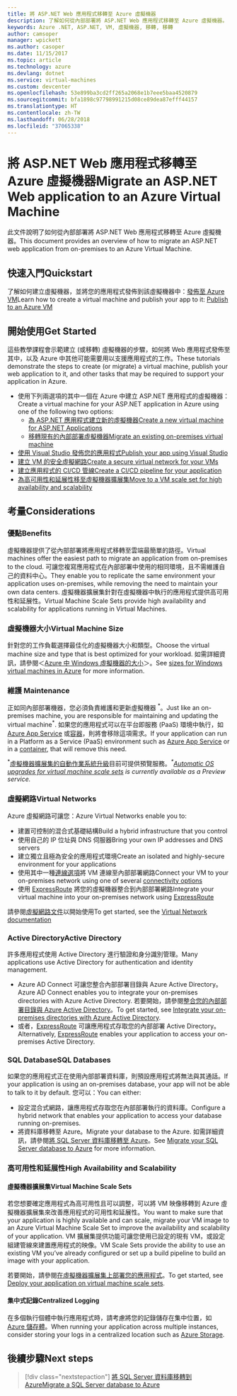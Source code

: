 ```yaml
---
title: 將 ASP.NET Web 應用程式移轉至 Azure 虛擬機器
description: 了解如何從內部部署將 ASP.NET Web 應用程式移轉至 Azure 虛擬機器。
keywords: Azure .NET, ASP.NET, VM, 虛擬機器, 移轉, 移轉
author: camsoper
manager: wpickett
ms.author: casoper
ms.date: 11/15/2017
ms.topic: article
ms.technology: azure
ms.devlang: dotnet
ms.service: virtual-machines
ms.custom: devcenter
ms.openlocfilehash: 53e899ba3cd2ff265a2068e1b7eee5baa4520879
ms.sourcegitcommit: bfa1898c97798991215d08ce89dea87efff44157
ms.translationtype: HT
ms.contentlocale: zh-TW
ms.lasthandoff: 06/28/2018
ms.locfileid: "37065338"
---
```

# <a name="migrate-an-aspnet-web-application-to-an-azure-virtual-machine"></a><span data-ttu-id="1fbd9-104">將 ASP.NET Web 應用程式移轉至 Azure 虛擬機器</span><span class="sxs-lookup"><span data-stu-id="1fbd9-104">Migrate an ASP.NET Web application to an Azure Virtual Machine</span></span>

<span data-ttu-id="1fbd9-105">此文件說明了如何從內部部署將 ASP.NET Web 應用程式移轉至 Azure 虛擬機器。</span><span class="sxs-lookup"><span data-stu-id="1fbd9-105">This document provides an overview of how to migrate an ASP.NET web application from on-premises to an Azure Virtual Machine.</span></span>

## <a name="quickstart"></a><span data-ttu-id="1fbd9-106">快速入門</span><span class="sxs-lookup"><span data-stu-id="1fbd9-106">Quickstart</span></span>

<span data-ttu-id="1fbd9-107">了解如何建立虛擬機器，並將您的應用程式發佈到該虛擬機器中：[發佈至 Azure VM](https://tutorials.visualstudio.com/aspnet-vm/intro)</span><span class="sxs-lookup"><span data-stu-id="1fbd9-107">Learn how to create a virtual machine and publish your app to it: [Publish to an Azure VM](https://tutorials.visualstudio.com/aspnet-vm/intro)</span></span>

## <a name="get-started"></a><span data-ttu-id="1fbd9-108">開始使用</span><span class="sxs-lookup"><span data-stu-id="1fbd9-108">Get Started</span></span>

<span data-ttu-id="1fbd9-109">這些教學課程會示範建立 (或移轉) 虛擬機器的步驟，如何將 Web 應用程式發佈至其中，以及 Azure 中其他可能需要用以支援應用程式的工作。</span><span class="sxs-lookup"><span data-stu-id="1fbd9-109">These tutorials demonstrate the steps to create (or migrate) a virtual machine, publish your web application to it, and other tasks that may be required to support your application in Azure.</span></span>

- <span data-ttu-id="1fbd9-110">使用下列兩選項的其中一個在 Azure 中建立 ASP.NET 應用程式的虛擬機器：</span><span class="sxs-lookup"><span data-stu-id="1fbd9-110">Create a virtual machine for your ASP.NET application in Azure using one of the following two options:</span></span>
    - [<span data-ttu-id="1fbd9-111">為 ASP.NET 應用程式建立新的虛擬機器</span><span class="sxs-lookup"><span data-stu-id="1fbd9-111">Create a new virtual machine for ASP.NET Applications</span></span>](https://go.microsoft.com/fwlink/?linkid=863237)
    - [<span data-ttu-id="1fbd9-112">移轉現有的內部部署虛擬機器</span><span class="sxs-lookup"><span data-stu-id="1fbd9-112">Migrate an existing on-premises virtual machine</span></span>](https://docs.microsoft.com/azure/site-recovery/tutorial-migrate-on-premises-to-azure)
- [<span data-ttu-id="1fbd9-113">使用 Visual Studio 發佈您的應用程式</span><span class="sxs-lookup"><span data-stu-id="1fbd9-113">Publish your app using Visual Studio</span></span>](https://go.microsoft.com/fwlink/?linkid=863240)
- [<span data-ttu-id="1fbd9-114">建立 VM 的安全虛擬網路</span><span class="sxs-lookup"><span data-stu-id="1fbd9-114">Create a secure virtual network for your VMs</span></span>](https://docs.microsoft.com/azure/virtual-network/virtual-network-get-started-vnet-subnet)
- [<span data-ttu-id="1fbd9-115">建立應用程式的 CI/CD 管線</span><span class="sxs-lookup"><span data-stu-id="1fbd9-115">Create a CI/CD pipeline for your application</span></span>](https://docs.microsoft.com/vsts/build-release/apps/cd/deploy-webdeploy-iis-deploygroups)
- [<span data-ttu-id="1fbd9-116">為高可用性和延展性移至虛擬機器擴展集</span><span class="sxs-lookup"><span data-stu-id="1fbd9-116">Move to a VM scale set for high availability and scalability</span></span>](https://docs.microsoft.com/azure/virtual-machine-scale-sets/virtual-machine-scale-sets-deploy-app)

## <a name="considerations"></a><span data-ttu-id="1fbd9-117">考量</span><span class="sxs-lookup"><span data-stu-id="1fbd9-117">Considerations</span></span>

### <a name="benefits"></a><span data-ttu-id="1fbd9-118">優點</span><span class="sxs-lookup"><span data-stu-id="1fbd9-118">Benefits</span></span>

<span data-ttu-id="1fbd9-119">虛擬機器提供了從內部部署將應用程式移轉至雲端最簡單的路徑。</span><span class="sxs-lookup"><span data-stu-id="1fbd9-119">Virtual machines offer the easiest path to migrate an application from on-premises to the cloud.</span></span>  <span data-ttu-id="1fbd9-120">可讓您複寫應用程式在內部部署中使用的相同環境，且不需維護自己的資料中心。</span><span class="sxs-lookup"><span data-stu-id="1fbd9-120">They enable you to replicate the same environment your application uses on-premises, while removing the need to maintain your own data centers.</span></span>  <span data-ttu-id="1fbd9-121">虛擬機器擴展集針對在虛擬機器中執行的應用程式提供高可用性和延展性。</span><span class="sxs-lookup"><span data-stu-id="1fbd9-121">Virtual Machine Scale Sets provide high availability and scalability for applications running in Virtual Machines.</span></span>

### <a name="virtual-machine-size"></a><span data-ttu-id="1fbd9-122">虛擬機器大小</span><span class="sxs-lookup"><span data-stu-id="1fbd9-122">Virtual Machine Size</span></span>

<span data-ttu-id="1fbd9-123">針對您的工作負載選擇最佳化的虛擬機器大小和類型。</span><span class="sxs-lookup"><span data-stu-id="1fbd9-123">Choose the virtual machine size and type that is best optimized for your workload.</span></span>  <span data-ttu-id="1fbd9-124">如需詳細資訊，請參閱＜[Azure 中 Windows 虛擬機器的大小](https://docs.microsoft.com/azure/virtual-machines/windows/sizes)＞。</span><span class="sxs-lookup"><span data-stu-id="1fbd9-124">See [sizes for Windows virtual machines in Azure](https://docs.microsoft.com/azure/virtual-machines/windows/sizes) for more information.</span></span>

### <a name="maintenance"></a><span data-ttu-id="1fbd9-125">維護 </span><span class="sxs-lookup"><span data-stu-id="1fbd9-125">Maintenance</span></span>

<span data-ttu-id="1fbd9-126">正如同內部部署機器，您必須負責維護和更新虛擬機器 <sup>&#42;</sup>。</span><span class="sxs-lookup"><span data-stu-id="1fbd9-126">Just like an on-premises machine, you are responsible for maintaining and updating the virtual machine<sup>&#42;</sup>.</span></span>  <span data-ttu-id="1fbd9-127">如果您的應用程式可以在平台即服務 (PaaS) 環境中執行，如 [Azure App Service](https://docs.microsoft.com/azure/app-service/) 或[容器](https://docs.microsoft.com/azure/app-service/containers/)，則將會移除這項需求。</span><span class="sxs-lookup"><span data-stu-id="1fbd9-127">If your application can run in a Platform as a Service (PaaS) environment such as [Azure App Service](https://docs.microsoft.com/azure/app-service/) or in a [container](https://docs.microsoft.com/azure/app-service/containers/), that will remove this need.</span></span>

<span data-ttu-id="1fbd9-128"><sup>&#42;</sup>[虛擬機器擴展集的自動作業系統升級](https://docs.microsoft.com/azure/virtual-machine-scale-sets/virtual-machine-scale-sets-automatic-upgrade)目前可提供預覽服務。</span><span class="sxs-lookup"><span data-stu-id="1fbd9-128">*<sup>&#42;</sup>[Automatic OS upgrades for virtual machine scale sets](https://docs.microsoft.com/azure/virtual-machine-scale-sets/virtual-machine-scale-sets-automatic-upgrade) is currently available as a Preview service.*</span></span>

### <a name="virtual-networks"></a><span data-ttu-id="1fbd9-129">虛擬網路</span><span class="sxs-lookup"><span data-stu-id="1fbd9-129">Virtual Networks</span></span>

<span data-ttu-id="1fbd9-130">Azure 虛擬網路可讓您：</span><span class="sxs-lookup"><span data-stu-id="1fbd9-130">Azure Virtual Networks enable you to:</span></span>
- <span data-ttu-id="1fbd9-131">建置可控制的混合式基礎結構</span><span class="sxs-lookup"><span data-stu-id="1fbd9-131">Build a hybrid infrastructure that you control</span></span>
- <span data-ttu-id="1fbd9-132">使用自己的 IP 位址與 DNS 伺服器</span><span class="sxs-lookup"><span data-stu-id="1fbd9-132">Bring your own IP addresses and DNS servers</span></span>
- <span data-ttu-id="1fbd9-133">建立獨立且極為安全的應用程式環境</span><span class="sxs-lookup"><span data-stu-id="1fbd9-133">Create an isolated and highly-secure environment for your applications</span></span>
- <span data-ttu-id="1fbd9-134">使用其中一種[連線選項](https://docs.microsoft.com/azure/vpn-gateway/vpn-gateway-about-vpngateways#s2smulti)將 VM 連線至內部部署網路</span><span class="sxs-lookup"><span data-stu-id="1fbd9-134">Connect your VM to your on-premises network using one of several [connectivity options](https://docs.microsoft.com/azure/vpn-gateway/vpn-gateway-about-vpngateways#s2smulti)</span></span>
- <span data-ttu-id="1fbd9-135">使用 [ExpressRoute](https://azure.microsoft.com/services/expressroute/) 將您的虛擬機器整合到內部部署網路</span><span class="sxs-lookup"><span data-stu-id="1fbd9-135">Integrate your virtual machine into your on-premises network using [ExpressRoute](https://azure.microsoft.com/services/expressroute/)</span></span>

<span data-ttu-id="1fbd9-136">請參閱[虛擬網路文件](https://docs.microsoft.com/azure/virtual-network/)以開始使用</span><span class="sxs-lookup"><span data-stu-id="1fbd9-136">To get started, see the [Virtual Network documentation](https://docs.microsoft.com/azure/virtual-network/)</span></span>

### <a name="active-directory"></a><span data-ttu-id="1fbd9-137">Active Directory</span><span class="sxs-lookup"><span data-stu-id="1fbd9-137">Active Directory</span></span>
<span data-ttu-id="1fbd9-138">許多應用程式使用 Active Directory 進行驗證和身分識別管理。</span><span class="sxs-lookup"><span data-stu-id="1fbd9-138">Many applications use Active Directory for authentication and identity management.</span></span>  
- <span data-ttu-id="1fbd9-139">Azure AD Connect 可讓您整合內部部署目錄與 Azure Active Directory。</span><span class="sxs-lookup"><span data-stu-id="1fbd9-139">Azure AD Connect enables you to integrate your on-premises directories with Azure Active Directory.</span></span>  <span data-ttu-id="1fbd9-140">若要開始，請參閱[整合您的內部部署目錄與 Azure Active Directory](https://docs.microsoft.com/azure/active-directory/connect/active-directory-aadconnect)。</span><span class="sxs-lookup"><span data-stu-id="1fbd9-140">To get started, see [Integrate your on-premises directories with Azure Active Directory](https://docs.microsoft.com/azure/active-directory/connect/active-directory-aadconnect).</span></span>  
- <span data-ttu-id="1fbd9-141">或者，[ExpressRoute](https://azure.microsoft.com/services/expressroute/) 可讓應用程式存取您的內部部署 Active Directory。</span><span class="sxs-lookup"><span data-stu-id="1fbd9-141">Alternatively, [ExpressRoute](https://azure.microsoft.com/services/expressroute/) enables your application to access your on-premises Active Directory.</span></span>

### <a name="sql-databases"></a><span data-ttu-id="1fbd9-142">SQL Database</span><span class="sxs-lookup"><span data-stu-id="1fbd9-142">SQL Databases</span></span>

<span data-ttu-id="1fbd9-143">如果您的應用程式正在使用內部部署資料庫，則預設應用程式將無法與其通話。</span><span class="sxs-lookup"><span data-stu-id="1fbd9-143">If your application is using an on-premises database, your app will not be able to talk to it by default.</span></span> <span data-ttu-id="1fbd9-144">您可以：</span><span class="sxs-lookup"><span data-stu-id="1fbd9-144">You can either:</span></span>
- <span data-ttu-id="1fbd9-145">設定混合式網路，讓應用程式存取您在內部部署執行的資料庫。</span><span class="sxs-lookup"><span data-stu-id="1fbd9-145">Configure a hybrid network that enables your application to access your database running on-premises.</span></span>  
- <span data-ttu-id="1fbd9-146">將資料庫移轉至 Azure。</span><span class="sxs-lookup"><span data-stu-id="1fbd9-146">Migrate your database to the Azure.</span></span>  <span data-ttu-id="1fbd9-147">如需詳細資訊，請參閱[將 SQL Server 資料庫移轉至 Azure](dotnet-howto-migrate-sql.md)。</span><span class="sxs-lookup"><span data-stu-id="1fbd9-147">See [Migrate your SQL Server database to Azure](dotnet-howto-migrate-sql.md) for more information.</span></span>

### <a name="high-availability-and-scalability"></a><span data-ttu-id="1fbd9-148">高可用性和延展性</span><span class="sxs-lookup"><span data-stu-id="1fbd9-148">High Availability and Scalability</span></span>

#### <a name="virtual-machine-scale-sets"></a><span data-ttu-id="1fbd9-149">虛擬機器擴展集</span><span class="sxs-lookup"><span data-stu-id="1fbd9-149">Virtual Machine Scale Sets</span></span>
<span data-ttu-id="1fbd9-150">若您想要確定應用程式為高可用性且可以調整，可以將 VM 映像移轉到 Azure 虛擬機器擴展集來改善應用程式的可用性和延展性。</span><span class="sxs-lookup"><span data-stu-id="1fbd9-150">You want to make sure that your application is highly available and can scale, migrate your VM image to an Azure Virtual Machine Scale Set to improve the availability and scalability of your application.</span></span>  <span data-ttu-id="1fbd9-151">VM 擴展集提供功能可讓您使用已設定的現有 VM，或設定組建管線來建置應用程式的映像。</span><span class="sxs-lookup"><span data-stu-id="1fbd9-151">VM Scale Sets provide the ability to use an existing VM you’ve already configured or set up a build pipeline to build an image with your application.</span></span>  

<span data-ttu-id="1fbd9-152">若要開始，請參閱[在虛擬機器擴展集上部署您的應用程式](https://docs.microsoft.com/azure/virtual-machine-scale-sets/virtual-machine-scale-sets-deploy-app)。</span><span class="sxs-lookup"><span data-stu-id="1fbd9-152">To get started, see [Deploy your application on virtual machine scale sets](https://docs.microsoft.com/azure/virtual-machine-scale-sets/virtual-machine-scale-sets-deploy-app).</span></span>

#### <a name="centralized-logging"></a><span data-ttu-id="1fbd9-153">集中式記錄</span><span class="sxs-lookup"><span data-stu-id="1fbd9-153">Centralized Logging</span></span>
<span data-ttu-id="1fbd9-154">在多個執行個體中執行應用程式時，請考慮將您的記錄儲存在集中位置，如 [Azure 儲存體](https://docs.microsoft.com/azure/storage/)。</span><span class="sxs-lookup"><span data-stu-id="1fbd9-154">When running your application across multiple instances, consider storing your logs in a centralized location such as [Azure Storage](https://docs.microsoft.com/azure/storage/).</span></span>

## <a name="next-steps"></a><span data-ttu-id="1fbd9-155">後續步驟</span><span class="sxs-lookup"><span data-stu-id="1fbd9-155">Next steps</span></span>

> [!div class="nextstepaction"]
> [<span data-ttu-id="1fbd9-156">將 SQL Server 資料庫移轉到 Azure</span><span class="sxs-lookup"><span data-stu-id="1fbd9-156">Migrate a SQL Server database to Azure</span></span>](dotnet-howto-migrate-sql.md)
